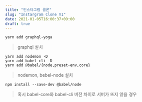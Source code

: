 ```yaml
---
title: "인스타그램 클론"
slug: "Instargram Clone V1"
date: 2021-01-05T16:00:37+09:00
draft: true
---
```


```
yarn add graphql-yoga
```

> graphql 설치

```
yarn add nodemon -D
yarn add babel-cli -D
yarn add @babel/{node,preset-env,core}
```

> nodemon, bebel-node 설치

```
npm install --save-dev @babel/node
```

> 혹시 babel-core와 babel-cli 버전 차이로 서버가 뜨지 않을 경우

